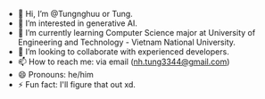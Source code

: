 - 👋 Hi, I’m @Tungnghuu or Tung.
- 👀 I’m interested in generative AI.
- 🌱 I’m currently learning Computer Science major at University of Engineering and Technology - Vietnam National University.
- 💞️ I’m looking to collaborate with experienced developers.
- 📫 How to reach me: via email (nh.tung3344@gmail.com)
- 😄 Pronouns: he/him
- ⚡ Fun fact: I'll figure that out xd.

<!---
Tungnghuu/Tungnghuu is a ✨ special ✨ repository because its `README.md` (this file) appears on your GitHub profile.
You can click the Preview link to take a look at your changes.
--->
